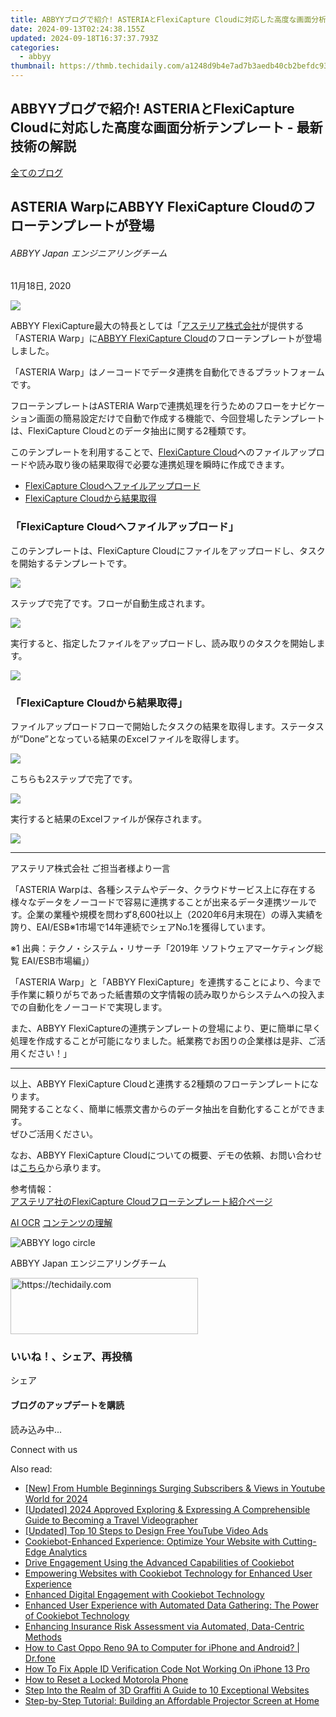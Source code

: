 ```yaml
---
title: ABBYYブログで紹介! ASTERIAとFlexiCapture Cloudに対応した高度な画面分析テンプレート - 最新技術の解説
date: 2024-09-13T02:24:38.155Z
updated: 2024-09-18T16:37:37.793Z
categories:
  - abbyy
thumbnail: https://thmb.techidaily.com/a1248d9b4e7ad7b3aedb40cb2befdc93715f7a75414c6458bd1e077bee973ffa.jpg
---
```


## ABBYYブログで紹介! ASTERIAとFlexiCapture Cloudに対応した高度な画面分析テンプレート - 最新技術の解説

[全てのブログ](https://tools.techidaily.com/abbyy/products/)

## ASTERIA WarpにABBYY FlexiCapture Cloudのフローテンプレートが登場

###### ABBYY Japan エンジニアリングチーム

11月18日, 2020

![](https://static2.abbyy.com/abbyycommedia/30144/05b-fccloud-asteria-blog-cover2-848x444.jpg) 

ABBYY FlexiCapture最大の特長としては「[アステリア株式会社](https://www.asteria.com/jp/)が提供する「ASTERIA Warp」に[ABBYY FlexiCapture Cloud](https://tools.techidaily.com/abbyy/products/)のフローテンプレートが登場しました。

「ASTERIA Warp」はノーコードでデータ連携を自動化できるプラットフォームです。

フローテンプレートはASTERIA Warpで連携処理を行うためのフローをナビケーション画面の簡易設定だけで自動で作成する機能で、今回登場したテンプレートは、FlexiCapture Cloudとのデータ抽出に関する2種類です。

このテンプレートを利用することで、[FlexiCapture Cloud](https://tools.techidaily.com/abbyy/products/)へのファイルアップロードや読み取り後の結果取得で必要な連携処理を瞬時に作成できます。

* [FlexiCapture Cloudへファイルアップロード](https://www.asteria.com/jp/warp/feature/template/FlexiCaptureCloud%5Fupload)
* [FlexiCapture Cloudから結果取得](https://www.asteria.com/jp/warp/feature/template/FlexiCaptureCloud%5Fdownload)

### **「FlexiCapture Cloudへファイルアップロード」**

 このテンプレートは、FlexiCapture Cloudにファイルをアップロードし、タスクを開始するテンプレートです。

![](https://static1.abbyy.com/abbyycommedia/30104/pic-1.png)

ステップで完了です。フローが自動生成されます。

![](https://static1.abbyy.com/abbyycommedia/30105/pic-2.png)

実行すると、指定したファイルをアップロードし、読み取りのタスクを開始します。

![](https://static1.abbyy.com/abbyycommedia/30106/pic-3.png)

### **「FlexiCapture Cloudから結果取得」**

ファイルアップロードフローで開始したタスクの結果を取得します。ステータスが”Done”となっている結果のExcelファイルを取得します。

![](https://static1.abbyy.com/abbyycommedia/30107/pic-4.png)

こちらも2ステップで完了です。

![](https://static1.abbyy.com/abbyycommedia/30108/pic-5.png)

実行すると結果のExcelファイルが保存されます。

![](https://static1.abbyy.com/abbyycommedia/30109/pic-6.png)

---

アステリア株式会社 ご担当者様より一言

「ASTERIA Warpは、各種システムやデータ、クラウドサービス上に存在する様々なデータをノーコードで容易に連携することが出来るデータ連携ツールです。企業の業種や規模を問わず8,600社以上（2020年6月末現在）の導入実績を誇り、EAI/ESB※1市場で14年連続でシェアNo.1を獲得しています。

※1 出典：テクノ・システム・リサーチ「2019年 ソフトウェアマーケティング総覧 EAI/ESB市場編」）

「ASTERIA Warp」と「ABBYY FlexiCapture」を連携することにより、今まで手作業に頼りがちであった紙書類の文字情報の読み取りからシステムへの投入までの自動化をノーコードで実現します。

また、ABBYY FlexiCaptureの連携テンプレートの登場により、更に簡単に早く処理を作成することが可能になりました。紙業務でお困りの企業様は是非、ご活用ください！」

---

以上、ABBYY FlexiCapture Cloudと連携する2種類のフローテンプレートになります。  
開発することなく、簡単に帳票文書からのデータ抽出を自動化することができます。  
ぜひご活用ください。

なお、ABBYY FlexiCapture Cloudについての概要、デモの依頼、お問い合わせは[こちら](https://tools.techidaily.com/abbyy/products/)から承ります。

参考情報：  
[アステリア社のFlexiCapture Cloudフローテンプレート紹介ページ](https://www.asteria.com/jp/warp/blog/20200929/83665.html)

[AI OCR](https://tools.techidaily.com/abbyy/products/) [コンテンツの理解](https://tools.techidaily.com/abbyy/products/) 

![ABBYY logo circle](https://static5.abbyy.com/abbyycommedia/29971/abbyy-logo-2021-blog-99x99.png)

ABBYY Japan エンジニアリングチーム

<!-- affiliate ads begin -->
<a href="https://aligracehair.sjv.io/c/5597632/1915865/19272" target="_top" id="1915865">
  <img src="//a.impactradius-go.com/display-ad/19272-1915865" border="0" alt="https://techidaily.com" width="300" height="90"/>
</a>
<img height="0" width="0" src="https://aligracehair.sjv.io/i/5597632/1915865/19272" style="position:absolute;visibility:hidden;" border="0" />
<!-- affiliate ads end -->

### いいね！、シェア、再投稿

シェア 

#### ブログのアップデートを購読

読み込み中... 

Connect with us

<ins class="adsbygoogle"
     style="display:block"
     data-ad-format="autorelaxed"
     data-ad-client="ca-pub-7571918770474297"
     data-ad-slot="1223367746"></ins>

<ins class="adsbygoogle"
     style="display:block"
     data-ad-client="ca-pub-7571918770474297"
     data-ad-slot="8358498916"
     data-ad-format="auto"
     data-full-width-responsive="true"></ins>

<span class="atpl-alsoreadstyle">Also read:</span>
<div><ul>
<li><a href="https://eaxpv-info.techidaily.com/new-from-humble-beginnings-surging-subscribers-and-views-in-youtube-world-for-2024/"><u>[New] From Humble Beginnings Surging Subscribers & Views in Youtube World for 2024</u></a></li>
<li><a href="https://youtube-data.techidaily.com/ed-2024-approved-exploring-and-expressing-a-comprehensible-guide-to-becoming-a-travel-videographer/"><u>[Updated] 2024 Approved Exploring & Expressing A Comprehensible Guide to Becoming a Travel Videographer</u></a></li>
<li><a href="https://facebook-video-footage.techidaily.com/updated-top-10-steps-to-design-free-youtube-video-ads/"><u>[Updated] Top 10 Steps to Design Free YouTube Video Ads</u></a></li>
<li><a href="https://solve-popular.techidaily.com/cookiebot-enhanced-experience-optimize-your-website-with-cutting-edge-analytics/"><u>Cookiebot-Enhanced Experience: Optimize Your Website with Cutting-Edge Analytics</u></a></li>
<li><a href="https://solve-popular.techidaily.com/drive-engagement-using-the-advanced-capabilities-of-cookiebot/"><u>Drive Engagement Using the Advanced Capabilities of Cookiebot</u></a></li>
<li><a href="https://solve-popular.techidaily.com/empowering-websites-with-cookiebot-technology-for-enhanced-user-experience/"><u>Empowering Websites with Cookiebot Technology for Enhanced User Experience</u></a></li>
<li><a href="https://solve-popular.techidaily.com/enhanced-digital-engagement-with-cookiebot-technology/"><u>Enhanced Digital Engagement with Cookiebot Technology</u></a></li>
<li><a href="https://solve-popular.techidaily.com/enhanced-user-experience-with-automated-data-gathering-the-power-of-cookiebot-technology/"><u>Enhanced User Experience with Automated Data Gathering: The Power of Cookiebot Technology</u></a></li>
<li><a href="https://solve-popular.techidaily.com/enhancing-insurance-risk-assessment-via-automated-data-centric-methods/"><u>Enhancing Insurance Risk Assessment via Automated, Data-Centric Methods</u></a></li>
<li><a href="https://screen-mirror.techidaily.com/how-to-cast-oppo-reno-9a-to-computer-for-iphone-and-android-drfone-by-drfone-android/"><u>How to Cast Oppo Reno 9A to Computer for iPhone and Android? | Dr.fone</u></a></li>
<li><a href="https://apple-account.techidaily.com/how-to-fix-apple-id-verification-code-not-working-on-iphone-13-pro-by-drfone-ios/"><u>How To Fix Apple ID Verification Code Not Working On iPhone 13 Pro</u></a></li>
<li><a href="https://android-unlock.techidaily.com/how-to-reset-a-locked-motorola-phone-by-drfone-android/"><u>How to Reset a Locked Motorola Phone</u></a></li>
<li><a href="https://fox-http.techidaily.com/step-into-the-realm-of-3d-graffiti-a-guide-to-10-exceptional-websites/"><u>Step Into the Realm of 3D Graffiti A Guide to 10 Exceptional Websites</u></a></li>
<li><a href="https://techno-recovery.techidaily.com/step-by-step-tutorial-building-an-affordable-projector-screen-at-home/"><u>Step-by-Step Tutorial: Building an Affordable Projector Screen at Home</u></a></li>
</ul></div>

